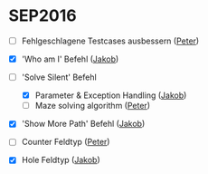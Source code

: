 # SEP2016

- [ ] Fehlgeschlagene Testcases ausbessern ([Peter](https://github.com/petbuer))
- [x] 'Who am I' Befehl ([Jakob](https://github.com/jguertl))
- [ ] 'Solve Silent' Befehl
  - [x] Parameter & Exception Handling ([Jakob](https://github.com/jguertl))
  - [ ] Maze solving algorithm ([Peter](https://github.com/petbuer))
- [x] 'Show More Path' Befehl ([Jakob](https://github.com/jguertl))
- [ ] Counter Feldtyp ([Peter](https://github.com/petbuer))
- [x] Hole Feldtyp ([Jakob](https://github.com/jguertl))

